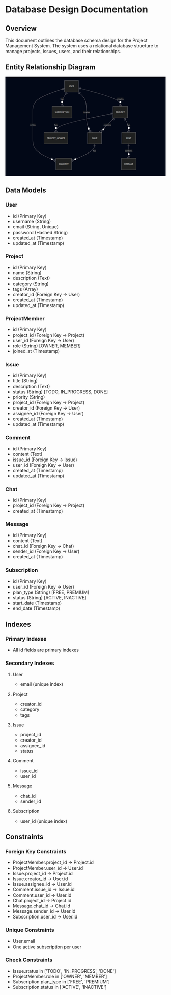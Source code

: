 # Database Design Documentation

## Overview
This document outlines the database schema design for the Project Management System. The system uses a relational database structure to manage projects, issues, users, and their relationships.

## Entity Relationship Diagram

![alt text](image.png)

## Data Models

### User
- id (Primary Key)
- username (String)
- email (String, Unique)
- password (Hashed String)
- created_at (Timestamp)
- updated_at (Timestamp)

### Project
- id (Primary Key)
- name (String)
- description (Text)
- category (String)
- tags (Array)
- creator_id (Foreign Key -> User)
- created_at (Timestamp)
- updated_at (Timestamp)

### ProjectMember
- id (Primary Key)
- project_id (Foreign Key -> Project)
- user_id (Foreign Key -> User)
- role (String) [OWNER, MEMBER]
- joined_at (Timestamp)

### Issue
- id (Primary Key)
- title (String)
- description (Text)
- status (String) [TODO, IN_PROGRESS, DONE]
- priority (String)
- project_id (Foreign Key -> Project)
- creator_id (Foreign Key -> User)
- assignee_id (Foreign Key -> User)
- created_at (Timestamp)
- updated_at (Timestamp)

### Comment
- id (Primary Key)
- content (Text)
- issue_id (Foreign Key -> Issue)
- user_id (Foreign Key -> User)
- created_at (Timestamp)
- updated_at (Timestamp)

### Chat
- id (Primary Key)
- project_id (Foreign Key -> Project)
- created_at (Timestamp)

### Message
- id (Primary Key)
- content (Text)
- chat_id (Foreign Key -> Chat)
- sender_id (Foreign Key -> User)
- created_at (Timestamp)

### Subscription
- id (Primary Key)
- user_id (Foreign Key -> User)
- plan_type (String) [FREE, PREMIUM]
- status (String) [ACTIVE, INACTIVE]
- start_date (Timestamp)
- end_date (Timestamp)

## Indexes

### Primary Indexes
- All id fields are primary indexes

### Secondary Indexes
1. User
   - email (unique index)

2. Project
   - creator_id
   - category
   - tags

3. Issue
   - project_id
   - creator_id
   - assignee_id
   - status

4. Comment
   - issue_id
   - user_id

5. Message
   - chat_id
   - sender_id

6. Subscription
   - user_id (unique index)

## Constraints

### Foreign Key Constraints
- ProjectMember.project_id -> Project.id
- ProjectMember.user_id -> User.id
- Issue.project_id -> Project.id
- Issue.creator_id -> User.id
- Issue.assignee_id -> User.id
- Comment.issue_id -> Issue.id
- Comment.user_id -> User.id
- Chat.project_id -> Project.id
- Message.chat_id -> Chat.id
- Message.sender_id -> User.id
- Subscription.user_id -> User.id

### Unique Constraints
- User.email
- One active subscription per user

### Check Constraints
- Issue.status in ['TODO', 'IN_PROGRESS', 'DONE']
- ProjectMember.role in ['OWNER', 'MEMBER']
- Subscription.plan_type in ['FREE', 'PREMIUM']
- Subscription.status in ['ACTIVE', 'INACTIVE']